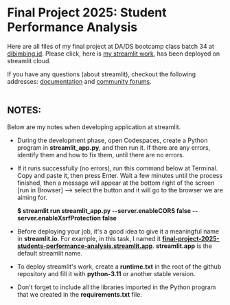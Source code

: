 # Final Project 2025: Student Performance Analysis
Here are all files of my final project at DA/DS bootcamp class batch 34 at [dibimbing.id](https://dibimbing.id/).
Please click, here is [my streamlit work](https://telco-customer-churn-analysis-2025.streamlit.app/), has been deployed on streamlit cloud.

If you have any questions (about streamlit), checkout the following addresses: [documentation](https://docs.streamlit.io) and [community
forums](https://discuss.streamlit.io).<br><br>

## NOTES:
Below are my notes when developing application at streamlit.
- During the development phase, open Codespaces, create a Python program in **streamlit_app.py**, and then run it. If there are any errors, identify them and how to fix them, until there are no errors.

- If it runs successfully (no errors), run this command below at Terminal. Copy and paste it, then press Enter. Wait a few minutes until the process finished, then a message will appear at the bottom right of the screen [run in Browser] --> select the button and it will go to the browser we are aiming for.

  **$ streamlit run streamlit_app.py --server.enableCORS false --server.enableXsrfProtection false**

- Before deploying your job, it's a good idea to give it a meaningful name in **streamlit.io**. For example, in this task, I named it **[final-project-2025-students-performance-analysis.streamlit.app](https://final-project-2025-students-performance-analysis.streamlit.app/)**. **streamlit.app** is the default streamlit name.

- To deploy streamlit's work, create a **runtime.txt** in the root of the github repository and fill it with **python-3.11** or another stable version.

- Don't forget to include all the libraries imported in the Python program that we created in the **requirements.txt** file.
